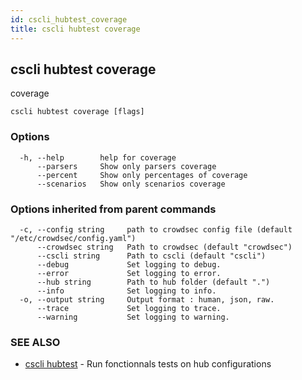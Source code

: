 ```yaml
---
id: cscli_hubtest_coverage
title: cscli hubtest coverage
---
```

## cscli hubtest coverage

coverage

```
cscli hubtest coverage [flags]
```

### Options

```
  -h, --help        help for coverage
      --parsers     Show only parsers coverage
      --percent     Show only percentages of coverage
      --scenarios   Show only scenarios coverage
```

### Options inherited from parent commands

```
  -c, --config string     path to crowdsec config file (default "/etc/crowdsec/config.yaml")
      --crowdsec string   Path to crowdsec (default "crowdsec")
      --cscli string      Path to cscli (default "cscli")
      --debug             Set logging to debug.
      --error             Set logging to error.
      --hub string        Path to hub folder (default ".")
      --info              Set logging to info.
  -o, --output string     Output format : human, json, raw.
      --trace             Set logging to trace.
      --warning           Set logging to warning.
```

### SEE ALSO

* [cscli hubtest](/cscli/cscli_hubtest.md)	 - Run fonctionnals tests on hub configurations

